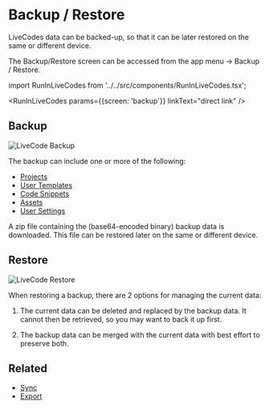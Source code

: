 # Backup / Restore

LiveCodes data can be backed-up, so that it can be later restored on the same or different device.

The Backup/Restore screen can be accessed from the app menu → Backup / Restore.

import RunInLiveCodes from '../../src/components/RunInLiveCodes.tsx';

<RunInLiveCodes params={{screen: 'backup'}} linkText="direct link" />

## Backup

![LiveCode Backup](../../static/img/screenshots/backup.jpg)

The backup can include one or more of the following:

- [Projects](./projects.md)
- [User Templates](./templates.md)
- [Code Snippets](./snippets.md)
- [Assets](./assets.md)
- [User Settings](./user-settings.md)

A zip file containing the (base64-encoded binary) backup data is downloaded. This file can be restored later on the same or different device.

## Restore

![LiveCode Restore](../../static/img/screenshots/restore.jpg)

When restoring a backup, there are 2 options for managing the current data:

1. The current data can be deleted and replaced by the backup data. It cannot then be retrieved, so you may want to back it up first.

2. The backup data can be merged with the current data with best effort to preserve both.

## Related

- [Sync](./sync.md)
- [Export](./export.md)
